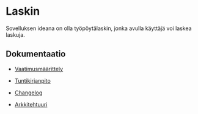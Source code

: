 # Laskin

Sovelluksen ideana on olla työpöytälaskin, jonka avulla käyttäjä voi laskea laskuja.

## Dokumentaatio

* [Vaatimusmäärittely](https://github.com/ainkeri/ot-harjoitustyo/blob/2389a77f15eb63128dcde2bd70c33e8a907f2204/calculator/dokumentaatio/vaatimusmaarittely.md)

* [Tuntikirjanpito](calculator/dokumentaatio/tuntikirjanpito.md)

* [Changelog](https://github.com/ainkeri/ot-harjoitustyo/blob/10d8bd75b1ad119e0b01fffc00ed99a53fd4dcf5/calculator/dokumentaatio/changelog.md)

* [Arkkitehtuuri](https://github.com/ainkeri/ot-harjoitustyo/blob/edc8dc115a12583c219a0f90d2dda495c75d0d09/calculator/dokumentaatio/arkkitehtuuri.md)
